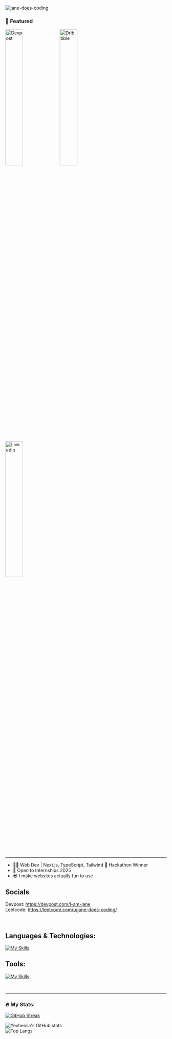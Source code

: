 <p align="left"> 
  <img src="https://komarev.com/ghpvc/?username=jane-does-coding&label=Profile%20views&color=0e75b6&style=flat" alt="jane-does-coding" /> 
</p>

### 📸 Featured

[<img width="33%" alt="Devpost" src="https://github.com/user-attachments/assets/00e9cb7c-2d1d-4001-8639-9230f6cb8bf2" />](https://devpost.com/I-am-jane)
[<img width="33%" alt="Dribbble" src="https://github.com/user-attachments/assets/f25b48e3-b718-46a9-ae1f-b812d318de56" />](https://dribbble.com/jane-does-coding)
[<img width="33%" alt="Linkedin" src="https://github.com/user-attachments/assets/04852fff-5b2b-41ee-bc34-367fd53c1c75" />](https://www.linkedin.com/in/yevheniia-simaka/)

---

- 👩‍💻 Web Dev | Next.js, TypeScript, Tailwind 🏅 Hackathon Winner  
- 🙌 Open to Internships 2025  
- 😎 I make websites actually fun to use

## Socials

Devpost: https://devpost.com/I-am-jane  
Leetcode: https://leetcode.com/u/jane-does-coding/

<br>

## Languages & Technologies:

[![My Skills](https://skillicons.dev/icons?i=html,css,js,ts,py,materialui,tailwind,bootstrap,sass,mongodb,nodejs,express,react,nextjs,prisma)](https://skillicons.dev)

## Tools:

[![My Skills](https://skillicons.dev/icons?i=git,github,postman,vite,vscode,idea,atom,bash,figma)](https://skillicons.dev)

<br>

---

### :fire: My Stats:

[![GitHub Streak](https://streak-stats.demolab.com?user=jane-does-coding&theme=dark&hide_border=true)](https://git.io/streak-stats)

![Yevheniia's GitHub stats](https://github-readme-stats.vercel.app/api?username=jane-does-coding&show_icons=true&theme=dark&hide_border=true)  
![Top Langs](https://github-readme-stats.vercel.app/api/top-langs/?username=jane-does-coding&layout=compact&theme=dark&hide_border=true&hide=python)
